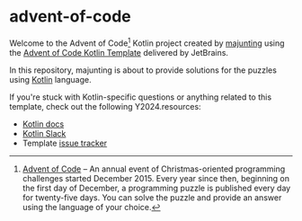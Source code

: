 # advent-of-code

Welcome to the Advent of Code[^aoc] Kotlin project created by [majunting][github] using the [Advent of Code Kotlin Template][template] delivered by JetBrains.

In this repository, majunting is about to provide solutions for the puzzles using [Kotlin][kotlin] language.

If you're stuck with Kotlin-specific questions or anything related to this template, check out the following Y2024.resources:

- [Kotlin docs][docs]
- [Kotlin Slack][slack]
- Template [issue tracker][issues]


[^aoc]:
    [Advent of Code][aoc] – An annual event of Christmas-oriented programming challenges started December 2015.
    Every year since then, beginning on the first day of December, a programming puzzle is published every day for twenty-five days.
    You can solve the puzzle and provide an answer using the language of your choice.

[aoc]: https://adventofcode.com
[docs]: https://kotlinlang.org/docs/home.html
[github]: https://github.com/majunting
[issues]: https://github.com/kotlin-hands-on/advent-of-code-kotlin-template/issues
[kotlin]: https://kotlinlang.org
[slack]: https://surveys.jetbrains.com/s3/kotlin-slack-sign-up
[template]: https://github.com/kotlin-hands-on/advent-of-code-kotlin-template
